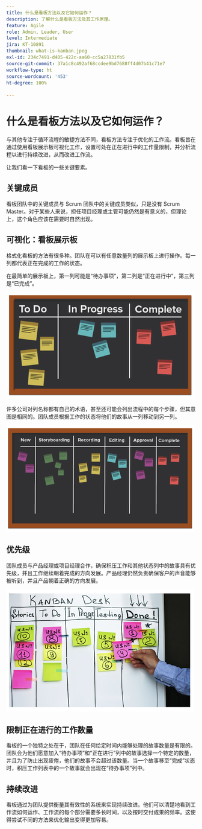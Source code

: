 ```yaml
---
title: 什么是看板方法以及它如何运作？
description: 了解什么是看板方法及其工作原理。
feature: Agile
role: Admin, Leader, User
level: Intermediate
jira: KT-10891
thumbnail: what-is-kanban.jpeg
exl-id: 234c7491-d405-422c-aa60-cc5a27031fb5
source-git-commit: 37a1c8c492af68ccdee9bd7688ff4d07b41c71e7
workflow-type: ht
source-wordcount: '453'
ht-degree: 100%

---
```


# 什么是看板方法以及它如何运作？

与其他专注于循环流程的敏捷方法不同，看板方法专注于优化的工作流。看板旨在通过使用看板展示板可视化工作，设置可处在正在进行中的工作量限制，并分析流程以进行持续改进，从而改进工作流。


让我们看一下看板的一些关键要素。



## 关键成员

看板团队中的关键成员与 Scrum 团队中的关键成员类似，只是没有 Scrum Master。对于某些人来说，担任项目经理或主管可能仍然是有意义的，但理论上，这个角色应该在需要时自然出现。

## 可视化：看板展示板

格式化看板的方法有很多种。团队在可以有任意数量列的展示板上进行操作。每一列都代表正在完成的工作的状态。

在最简单的展示板上，第一列可能是“待办事项”，第二列是“正在进行中”，第三列是“已完成”。

![黑板和便利贴](assets/agile4-01.png)

许多公司对列名称都有自己的术语，甚至还可能会列出流程中的每个步骤，但其意图是相同的。团队成员根据工作的状态将他们的故事从一列移动到另一列。

![黑板和便利贴](assets/agile4-02.png)

## 优先级

团队成员与产品经理或项目经理合作，确保积压工作和其他状态列中的故事具有优先级，并且工作继续朝着完成的方向发展。产品经理仍然负责确保客户的声音能够被听到，并且产品朝着正确的方向发展。

![看板白板](assets/agile4-03.png)

## 限制正在进行的工作数量

看板的一个独特之处在于，团队在任何给定时间内能够处理的故事数量是有限的。团队会为他们愿意加入“待办事项”和“正在进行”列中的故事选择一个特定的数量，并且为了防止出现疲倦，他们的故事不会超过该数量。当一个故事移至“完成”状态时，积压工作列表中的一个故事就会出现在“待办事项”列中。

## 持续改进

看板通过为团队提供衡量其有效性的系统来实现持续改进。他们可以清楚地看到工作流如何运作、工作流的每个部分需要多长时间，以及按时交付成果的频率。这使得尝试不同的方法来优化输出变得更加容易。
